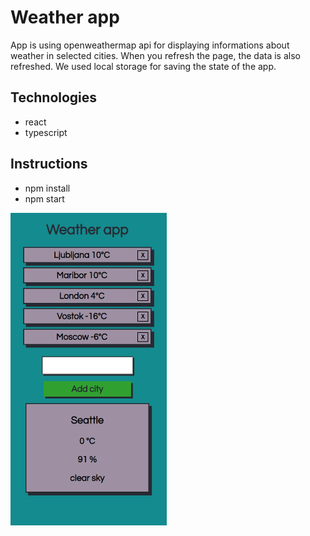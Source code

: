 # Weather app
App is using openweathermap api for displaying informations about weather in selected cities. When you refresh the page, the data is also refreshed. We used local storage for saving the state of the app. 

## Technologies
- react 
- typescript

## Instructions
- npm install
- npm start

<div>
<img src="./preview.png" width="250" height="500"/>
</div>





